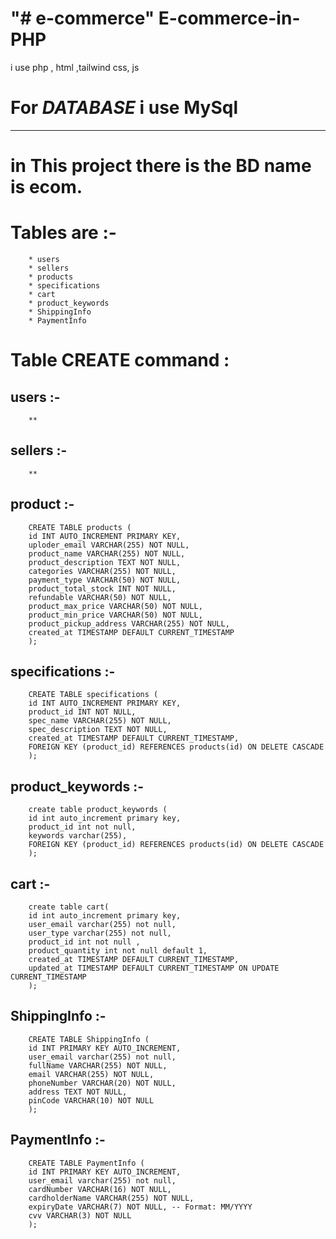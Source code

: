 "# e-commerce" 
E-commerce-in-PHP
===================

i use php , html ,tailwind css, js

# For ***DATABASE*** i use MySql
--------------------------------

# in This project there is the BD name is ecom.
# Tables are :-
        * users
        * sellers
        * products
        * specifications
        * cart
        * product_keywords
        * ShippingInfo
        * PaymentInfo

# Table CREATE command :

## users :-
        **
## sellers :-
        **
## product :-
        CREATE TABLE products (
        id INT AUTO_INCREMENT PRIMARY KEY,
        uploder_email VARCHAR(255) NOT NULL,
        product_name VARCHAR(255) NOT NULL,
        product_description TEXT NOT NULL,
        categories VARCHAR(255) NOT NULL,
        payment_type VARCHAR(50) NOT NULL,
        product_total_stock INT NOT NULL,
        refundable VARCHAR(50) NOT NULL,
        product_max_price VARCHAR(50) NOT NULL,
        product_min_price VARCHAR(50) NOT NULL,
        product_pickup_address VARCHAR(255) NOT NULL,
        created_at TIMESTAMP DEFAULT CURRENT_TIMESTAMP
        );
## specifications :-
        CREATE TABLE specifications (
        id INT AUTO_INCREMENT PRIMARY KEY,
        product_id INT NOT NULL,
        spec_name VARCHAR(255) NOT NULL,
        spec_description TEXT NOT NULL,
        created_at TIMESTAMP DEFAULT CURRENT_TIMESTAMP,
        FOREIGN KEY (product_id) REFERENCES products(id) ON DELETE CASCADE
        );
## product_keywords :-
        create table product_keywords (
        id int auto_increment primary key,
        product_id int not null,
        keywords varchar(255),
        FOREIGN KEY (product_id) REFERENCES products(id) ON DELETE CASCADE
        );
## cart :-
        create table cart(
        id int auto_increment primary key,
        user_email varchar(255) not null,
        user_type varchar(255) not null,
        product_id int not null ,
        product_quantity int not null default 1,
        created_at TIMESTAMP DEFAULT CURRENT_TIMESTAMP,
        updated_at TIMESTAMP DEFAULT CURRENT_TIMESTAMP ON UPDATE CURRENT_TIMESTAMP
        );
## ShippingInfo :-
        CREATE TABLE ShippingInfo (
        id INT PRIMARY KEY AUTO_INCREMENT,
        user_email varchar(255) not null,
        fullName VARCHAR(255) NOT NULL,
        email VARCHAR(255) NOT NULL,
        phoneNumber VARCHAR(20) NOT NULL,
        address TEXT NOT NULL,
        pinCode VARCHAR(10) NOT NULL
        );
## PaymentInfo :- 
        CREATE TABLE PaymentInfo (
        id INT PRIMARY KEY AUTO_INCREMENT,
        user_email varchar(255) not null,
        cardNumber VARCHAR(16) NOT NULL,
        cardholderName VARCHAR(255) NOT NULL,
        expiryDate VARCHAR(7) NOT NULL, -- Format: MM/YYYY
        cvv VARCHAR(3) NOT NULL
        );